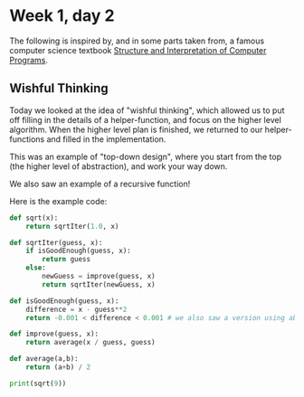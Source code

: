 # Week 1, day 2

The following is inspired by, and in some parts taken from, a famous computer science textbook [Structure and Interpretation of Computer Programs](https://mitpress.mit.edu/sites/default/files/sicp/full-text/book/book-Z-H-10.html#%_sec_1.1.7).

## Wishful Thinking

Today we looked at the idea of "wishful thinking", which allowed us to put off filling in the details of a helper-function, and focus on the higher level algorithm. When the higher level plan is finished, we returned to our helper-functions and filled in the implementation.

This was an example of "top-down design", where you start from the top (the higher level of abstraction), and work your way down.

We also saw an example of a recursive function!

Here is the example code:

```python
def sqrt(x):
    return sqrtIter(1.0, x)

def sqrtIter(guess, x):
    if isGoodEnough(guess, x):
        return guess
    else:
        newGuess = improve(guess, x)
        return sqrtIter(newGuess, x)

def isGoodEnough(guess, x):
    difference = x - guess**2
    return -0.001 < difference < 0.001 # we also saw a version using absolute value: return abs(difference) < 0.001

def improve(guess, x):
    return average(x / guess, guess)

def average(a,b):
    return (a+b) / 2

print(sqrt(9))

```